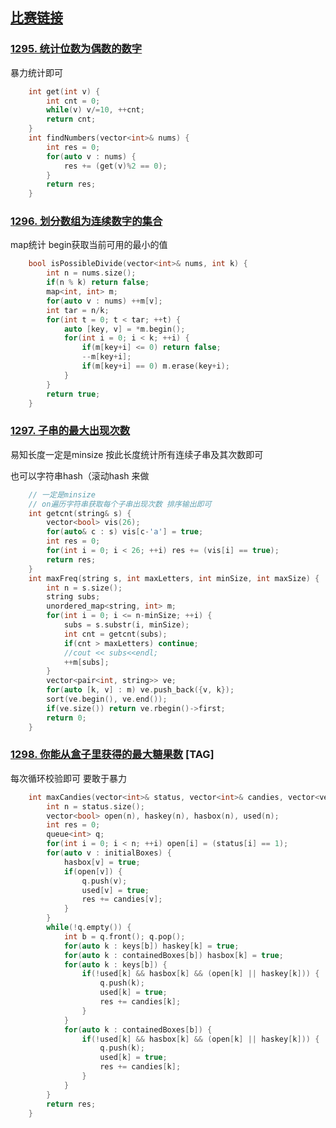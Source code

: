 ## [比赛链接](https://leetcode-cn.com/contest/weekly-contest-168/)


### [1295. 统计位数为偶数的数字](https://leetcode-cn.com/problems/find-numbers-with-even-number-of-digits/)

暴力统计即可

```c++
    int get(int v) {
        int cnt = 0;
        while(v) v/=10, ++cnt;
        return cnt;
    }
    int findNumbers(vector<int>& nums) {
        int res = 0;
        for(auto v : nums) {
            res += (get(v)%2 == 0);
        }
        return res;
    }
```


### [1296. 划分数组为连续数字的集合](https://leetcode-cn.com/problems/divide-array-in-sets-of-k-consecutive-numbers/)

map统计 begin获取当前可用的最小的值

```c++
    bool isPossibleDivide(vector<int>& nums, int k) {
        int n = nums.size();
        if(n % k) return false;
        map<int, int> m;
        for(auto v : nums) ++m[v];
        int tar = n/k;
        for(int t = 0; t < tar; ++t) {
            auto [key, v] = *m.begin();
            for(int i = 0; i < k; ++i) {
                if(m[key+i] <= 0) return false;
                --m[key+i];
                if(m[key+i] == 0) m.erase(key+i);
            }
        }
        return true;
    }
```

### [1297. 子串的最大出现次数](https://leetcode-cn.com/problems/maximum-number-of-occurrences-of-a-substring/)

易知长度一定是minsize 按此长度统计所有连续子串及其次数即可

也可以字符串hash（滚动hash 来做

```c++
    // 一定是minsize
    // on遍历字符串获取每个子串出现次数 排序输出即可
    int getcnt(string& s) {
        vector<bool> vis(26);
        for(auto& c : s) vis[c-'a'] = true;
        int res = 0;
        for(int i = 0; i < 26; ++i) res += (vis[i] == true);
        return res;
    }
    int maxFreq(string s, int maxLetters, int minSize, int maxSize) {
        int n = s.size();
        string subs;
        unordered_map<string, int> m;
        for(int i = 0; i <= n-minSize; ++i) {
            subs = s.substr(i, minSize);
            int cnt = getcnt(subs);
            if(cnt > maxLetters) continue;
            //cout << subs<<endl;
            ++m[subs];
        }
        vector<pair<int, string>> ve;
        for(auto [k, v] : m) ve.push_back({v, k});
        sort(ve.begin(), ve.end());
        if(ve.size()) return ve.rbegin()->first;
        return 0;
    }
```

### [1298. 你能从盒子里获得的最大糖果数](https://leetcode-cn.com/problems/maximum-candies-you-can-get-from-boxes/) [TAG]

每次循环校验即可 要敢于暴力

```c++
    int maxCandies(vector<int>& status, vector<int>& candies, vector<vector<int>>& keys, vector<vector<int>>& containedBoxes, vector<int>& initialBoxes) {
        int n = status.size();
        vector<bool> open(n), haskey(n), hasbox(n), used(n);
        int res = 0;
        queue<int> q;
        for(int i = 0; i < n; ++i) open[i] = (status[i] == 1);
        for(auto v : initialBoxes) {
            hasbox[v] = true;
            if(open[v]) {
                q.push(v);
                used[v] = true;
                res += candies[v];
            }
        }
        while(!q.empty()) {
            int b = q.front(); q.pop();
            for(auto k : keys[b]) haskey[k] = true;
            for(auto k : containedBoxes[b]) hasbox[k] = true;
            for(auto k : keys[b]) {
                if(!used[k] && hasbox[k] && (open[k] || haskey[k])) {
                    q.push(k);
                    used[k] = true;
                    res += candies[k];
                }
            }
            for(auto k : containedBoxes[b]) {
                if(!used[k] && hasbox[k] && (open[k] || haskey[k])) {
                    q.push(k);
                    used[k] = true;
                    res += candies[k];
                }
            }
        }
        return res;
    }
```
